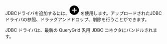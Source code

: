 JDBCドライバを追加するには、![項目追加のプラス アイコン](Images/ebt1659745488877.svg) を使用します。アップロードされたJDBCドライバの参照、ドラッグアンドドロップ、削除を行うことができます。

JDBC ドライバは、最新の QueryGrid 汎用 JDBC コネクタにバンドルされます。


